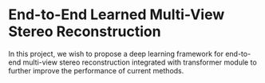 # End-to-End Learned Multi-View Stereo Reconstruction
In this project, we wish to propose a deep learning framework for end-to-end multi-view stereo reconstruction integrated with transformer module to further improve the performance of current methods.

